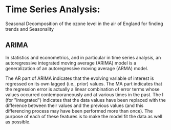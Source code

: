 # Time Series Analysis: 
Seasonal Decomposition of the ozone level in the air of England for finding trends and Seasonality

## ARIMA

In statistics and econometrics, and in particular in time series analysis, an autoregressive integrated moving average (ARIMA) model is a generalization of an autoregressive moving average (ARMA) model.

The AR part of ARIMA indicates that the evolving variable of interest is regressed on its own lagged (i.e., prior) values. The MA part indicates that the regression error is actually a linear combination of error terms whose values occurred contemporaneously and at various times in the past. The I (for "integrated") indicates that the data values have been replaced with the difference between their values and the previous values (and this differencing process may have been performed more than once). The purpose of each of these features is to make the model fit the data as well as possible.
